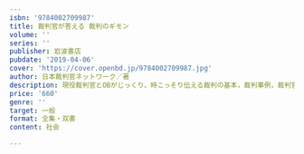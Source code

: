```yaml
---
isbn: '9784002709987'
title: 裁判官が答える 裁判のギモン
volume: ''
series: ''
publisher: 岩波書店
pubdate: '2019-04-06'
cover: 'https://cover.openbd.jp/9784002709987.jpg'
author: 日本裁判官ネットワーク／著
description: 現役裁判官とOBがじっくり，時こっそり伝える裁判の基本，裁判事例，裁判官の日常など盛りだくさん．
price: '660'
genre: ''
target: 一般
format: 全集・双書
content: 社会

---
```

